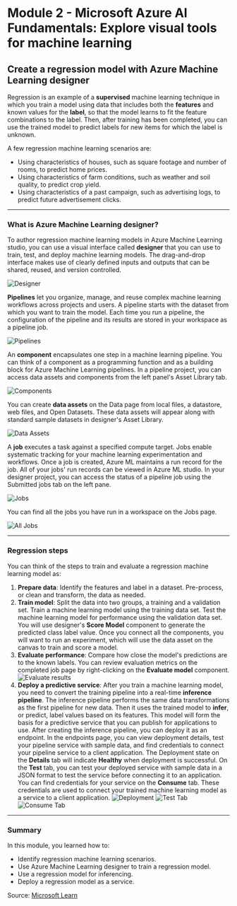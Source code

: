 # Module 2 - Microsoft Azure AI Fundamentals: Explore visual tools for machine learning

## Create a regression model with Azure Machine Learning designer

Regression is an example of a **supervised** machine learning technique in which you train a model using data that includes both the **features** and known values for the **label**, so that the model learns to fit the feature combinations to the label. Then, after training has been completed, you can use the trained model to predict labels for new items for which the label is unknown.

A few regression machine learning scenarios are:

* Using characteristics of houses, such as square footage and number of rooms, to predict home prices.
* Using characteristics of farm conditions, such as weather and soil quality, to predict crop yield.
* Using characteristics of a past campaign, such as advertising logs, to predict future advertisement clicks.

***

### What is Azure Machine Learning designer?

To author regression machine learning models in Azure Machine Learning studio, you can use a visual interface called **designer** that you can use to train, test, and deploy machine learning models. The drag-and-drop interface makes use of clearly defined inputs and outputs that can be shared, reused, and version controlled.

![Designer](https://learn.microsoft.com/en-us/training/wwl-data-ai/create-regression-model-azure-machine-learning-designer/media/designer-canvas-screenshot.png)

**Pipelines** let you organize, manage, and reuse complex machine learning workflows across projects and users. A pipeline starts with the dataset from which you want to train the model. Each time you run a pipeline, the configuration of the pipeline and its results are stored in your workspace as a pipeline job.

![Pipelines](https://learn.microsoft.com/en-us/training/wwl-data-ai/create-regression-model-azure-machine-learning-designer/media/pipeline-page-example.png)

An **component** encapsulates one step in a machine learning pipeline. You can think of a component as a programming function and as a building block for Azure Machine Learning pipelines. In a pipeline project, you can access data assets and components from the left panel's Asset Library tab.

![Components](https://learn.microsoft.com/en-us/training/wwl-data-ai/create-regression-model-azure-machine-learning-designer/media/components-example.png)

You can create **data assets** on the Data page from local files, a datastore, web files, and Open Datasets. These data assets will appear along with standard sample datasets in designer's Asset Library.

![Data Assets](https://learn.microsoft.com/en-us/training/wwl-data-ai/create-regression-model-azure-machine-learning-designer/media/data-creation-location.png)

A **job** executes a task against a specified compute target. Jobs enable systematic tracking for your machine learning experimentation and workflows. Once a job is created, Azure ML maintains a run record for the job. All of your jobs' run records can be viewed in Azure ML studio. In your designer project, you can access the status of a pipeline job using the Submitted jobs tab on the left pane.

![Jobs](https://learn.microsoft.com/en-us/training/wwl-data-ai/create-regression-model-azure-machine-learning-designer/media/submitted-jobs-location.png)

You can find all the jobs you have run in a workspace on the Jobs page.

![All Jobs](https://learn.microsoft.com/en-us/training/wwl-data-ai/create-regression-model-azure-machine-learning-designer/media/jobs-page-location.png)

***

### Regression steps

You can think of the steps to train and evaluate a regression machine learning model as:

1. **Prepare data**: Identify the features and label in a dataset. Pre-process, or clean and transform, the data as needed.
2. **Train model**: Split the data into two groups, a training and a validation set. Train a machine learning model using the training data set. Test the machine learning model for performance using the validation data set. You will use designer's **Score Model** component to generate the predicted class label value. Once you connect all the components, you will want to run an experiment, which will use the data asset on the canvas to train and score a model.
3. **Evaluate performance**: Compare how close the model's predictions are to the known labels. You can review evaluation metrics on the completed job page by right-clicking on the **Evaluate model** component.
  ![Evaluate results](https://learn.microsoft.com/en-us/training/wwl-data-ai/create-regression-model-azure-machine-learning-designer/media/evaluate-model-example.png)
4. **Deploy a predictive service**: After you train a machine learning model, you need to convert the training pipeline into a real-time **inference pipeline**. The inference pipeline performs the same data transformations as the first pipeline for new data. Then it uses the trained model to **infer**, or predict, label values based on its features. This model will form the basis for a predictive service that you can publish for applications to use. After creating the inference pipeline, you can deploy it as an endpoint. In the endpoints page, you can view deployment details, test your pipeline service with sample data, and find credentials to connect your pipeline service to a client application. The Deployment state on the **Details** tab will indicate **Healthy** when deployment is successful. On the **Test** tab, you can test your deployed service with sample data in a JSON format to test the service before connecting it to an application. You can find credentials for your service on the **Consume** tab. These credentials are used to connect your trained machine learning model as a service to a client application.
  ![Deployment](https://learn.microsoft.com/en-us/training/wwl-data-ai/create-regression-model-azure-machine-learning-designer/media/endpoints-example-1.png)
  ![Test Tab](https://learn.microsoft.com/en-us/training/wwl-data-ai/create-regression-model-azure-machine-learning-designer/media/endpoints-example-3.png)
  ![Consume Tab](https://learn.microsoft.com/en-us/training/wwl-data-ai/create-regression-model-azure-machine-learning-designer/media/endpoints-example-2.png)

***

### Summary

In this module, you learned how to:

* Identify regression machine learning scenarios.
* Use Azure Machine Learning designer to train a regression model.
* Use a regression model for inferencing.
* Deploy a regression model as a service.

Source: [Microsoft Learn](https://learn.microsoft.com/en-us/training/modules/create-regression-model-azure-machine-learning-designer/)
